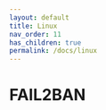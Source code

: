 ```yaml
---
layout: default
title: Linux
nav_order: 11
has_children: true
permalink: /docs/linux
---
```


# FAIL2BAN
